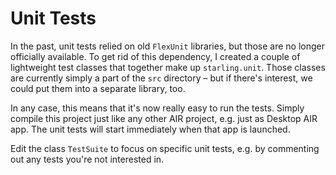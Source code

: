 # Unit Tests

In the past, unit tests relied on old `FlexUnit` libraries, but those are no longer officially available.
To get rid of this dependency, I created a couple of lightweight test classes that together make up `starling.unit`.
Those classes are currently simply a part of the `src` directory – but if there's interest, we could put them into a separate library, too.

In any case, this means that it's now really easy to run the tests.
Simply compile this project just like any other AIR project, e.g. just as Desktop AIR app.
The unit tests will start immediately when that app is launched.

Edit the class `TestSuite` to focus on specific unit tests, e.g. by commenting out any tests you're not interested in.

